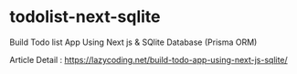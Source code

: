 # todolist-next-sqlite
Build Todo list App Using Next js &amp; SQlite Database (Prisma ORM)

Article Detail : https://lazycoding.net/build-todo-app-using-next-js-sqlite/
